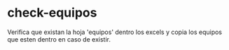 # check-equipos
 Verifica que existan la hoja 'equipos' dentro los excels y copia los equipos que esten dentro en caso de existir.
